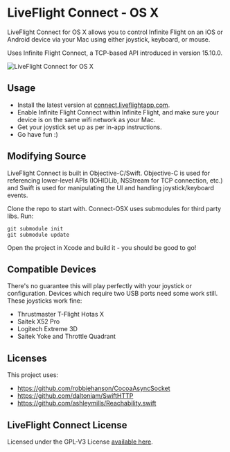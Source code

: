 # LiveFlight Connect - OS X
LiveFlight Connect for OS X allows you to control Infinite Flight on an iOS or Android device via your Mac using either joystick, keyboard, or mouse. 

Uses Infinite Flight Connect, a TCP-based API introduced in version 15.10.0.

![](https://cdn.discourse.org/business/uploads/infinite_flight/original/3X/b/d/bdf296e94c96f375902144d48ff9db67fec376e9.png "LiveFlight Connect for OS X")

Usage
------------
  * Install the latest version at <a href="http://connect.liveflightapp.com">connect.liveflightapp.com</a>.
  * Enable Infinite Flight Connect within Infinite Flight, and make sure your device is on the same wifi network as your Mac.
  * Get your joystick set up as per in-app instructions.
  * Go have fun :)


Modifying Source
------------
LiveFlight Connect is built in Objective-C/Swift. Objective-C is used for referencing lower-level APIs (IOHIDLib, NSStream for TCP connection, etc.) and Swift is used for manipulating the UI and handling joystick/keyboard events. 

Clone the repo to start with. Connect-OSX uses submodules for third party libs. Run:

    git submodule init
    git submodule update

Open the project in Xcode and build it - you should be good to go! 

Compatible Devices
------------
There's no guarantee this will play perfectly with your joystick or configuration. Devices which require two USB ports need some work still. These joysticks work fine:
  * Thrustmaster T-Flight Hotas X
  * Saitek X52 Pro
  * Logitech Extreme 3D
  * Saitek Yoke and Throttle Quadrant

Licenses
-----------
This project uses:
 * https://github.com/robbiehanson/CocoaAsyncSocket
 * https://github.com/daltoniam/SwiftHTTP
 * https://github.com/ashleymills/Reachability.swift
 
 
LiveFlight Connect License
-----------
Licensed under the GPL-V3 License <a href="https://github.com/LiveFlightApp/Connect-OSX/blob/master/LICENSE">available here</a>.
